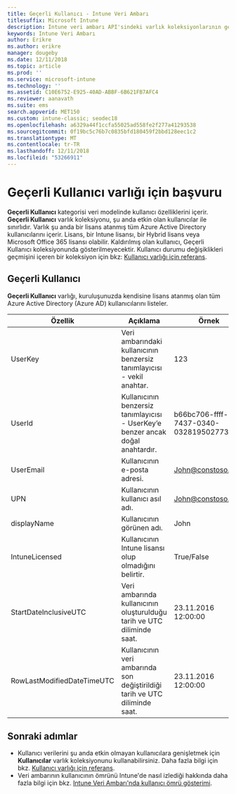 ```yaml
---
title: Geçerli Kullanıcı - Intune Veri Ambarı
titlesuffix: Microsoft Intune
description: Intune veri ambarı API'sindeki varlık koleksiyonlarının geçerli kullanıcı kategorisi için başvuru konusu.
keywords: Intune Veri Ambarı
author: Erikre
ms.author: erikre
manager: dougeby
ms.date: 12/11/2018
ms.topic: article
ms.prod: ''
ms.service: microsoft-intune
ms.technology: ''
ms.assetid: C10E6752-E925-40AD-ABBF-6B621FB7AFC4
ms.reviewer: aanavath
ms.suite: ems
search.appverid: MET150
ms.custom: intune-classic; seodec18
ms.openlocfilehash: a6329a44f1ccfa55025ad558fe2f277a41293538
ms.sourcegitcommit: 0f19bc5c76b7c0835bfd180459f2bbd128eec1c2
ms.translationtype: MT
ms.contentlocale: tr-TR
ms.lasthandoff: 12/11/2018
ms.locfileid: "53266911"
---
```

# <a name="reference-for-current-user-entity"></a>Geçerli Kullanıcı varlığı için başvuru

**Geçerli Kullanıcı** kategorisi veri modelinde kullanıcı özelliklerini içerir. **Geçerli Kullanıcı** varlık koleksiyonu, şu anda etkin olan kullanıcılar ile sınırlıdır. Varlık şu anda bir lisans atanmış tüm Azure Active Directory kullanıcılarını içerir. Lisans, bir Intune lisansı, bir Hybrid lisans veya Microsoft Office 365 lisansı olabilir. Kaldırılmış olan kullanıcı, Geçerli Kullanıcı koleksiyonunda gösterilmeyecektir. Kullanıcı durumu değişiklikleri geçmişini içeren bir koleksiyon için bkz: [Kullanıcı varlığı için referans](reports-ref-user.md).


## <a name="current-user"></a>Geçerli Kullanıcı

**Geçerli Kullanıcı** varlığı, kuruluşunuzda kendisine lisans atanmış olan tüm Azure Active Directory (Azure AD) kullanıcılarını listeler.

| Özellik  | Açıklama | Örnek |
|---------|------------|--------|
| UserKey |Veri ambarındaki kullanıcının benzersiz tanımlayıcısı - vekil anahtar. |123 |
| UserId |Kullanıcının benzersiz tanımlayıcısı - UserKey’e benzer ancak doğal anahtardır. |b66bc706-ffff-7437-0340-032819502773 |
| UserEmail |Kullanıcının e-posta adresi. |John@constoso.com |
| UPN | Kullanıcının kullanıcı asıl adı. | John@constoso.com |
| displayName |Kullanıcının görünen adı. |John |
| IntuneLicensed |Kullanıcının Intune lisansı olup olmadığını belirtir. |True/False |
| StartDateInclusiveUTC |Veri ambarında kullanıcının oluşturulduğu tarih ve UTC diliminde saat. |23.11.2016 12:00:00 |
| RowLastModifiedDateTimeUTC |Kullanıcının veri ambarında son değiştirildiği tarih ve UTC diliminde saat. |23.11.2016 12:00:00 |

## <a name="next-steps"></a>Sonraki adımlar
 - Kullanıcı verilerini şu anda etkin olmayan kullanıcılara genişletmek için **Kullanıcılar** varlık koleksiyonunu kullanabilirsiniz. Daha fazla bilgi için bkz. [Kullanıcı varlığı için referans](reports-ref-user.md).
 - Veri ambarının kullanıcının ömrünü Intune'de nasıl izlediği hakkında daha fazla bilgi için bkz. [Intune Veri Ambarı'nda kullanıcı ömrü gösterimi](reports-ref-user-timeline.md).
